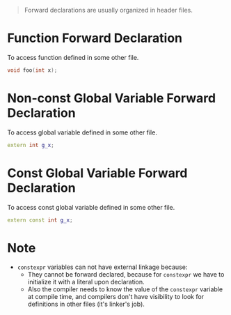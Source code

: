 >Forward declarations are usually organized in header files.
# Function Forward Declaration
To access function defined in some other file.
```cpp
void foo(int x);
```

# Non-const Global Variable Forward Declaration
To access global variable defined in some other file.
```cpp
extern int g_x;
```

# Const Global Variable Forward Declaration
To access const global variable defined in some other file.
```cpp
extern const int g_x;
```

# Note
- `constexpr` variables can not have external linkage because:
	- They cannot be forward declared, because for `constexpr` we have to initialize it with a literal upon declaration.
	- Also the compiler needs to know the value of the `constexpr` variable at compile time, and compilers don't have visibility to look for definitions in other files (it's linker's job).